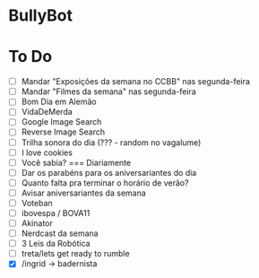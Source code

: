 # BullyBot


To Do
============

- [ ] Mandar "Exposições da semana no CCBB" nas segunda-feira 
- [ ] Mandar "Filmes da semana" nas segunda-feira
- [ ] Bom Dia em Alemão
- [ ] VidaDeMerda
- [ ] Google Image Search
- [ ] Reverse Image Search
- [ ] Trilha sonora do dia (??? - random no vagalume)
- [ ] I love cookies
- [ ] Você sabia? === Diariamente
- [ ] Dar os parabéns para os aniversariantes do dia
- [ ] Quanto falta pra terminar o horário de verão?
- [ ] Avisar aniversariantes da semana
- [ ] Voteban
- [ ] ibovespa / BOVA11
- [ ] Akinator
- [ ] Nerdcast da semana
- [ ] 3 Leis da Robótica
- [ ] treta/lets get ready to rumble
- [x] /ingrid -> badernista
